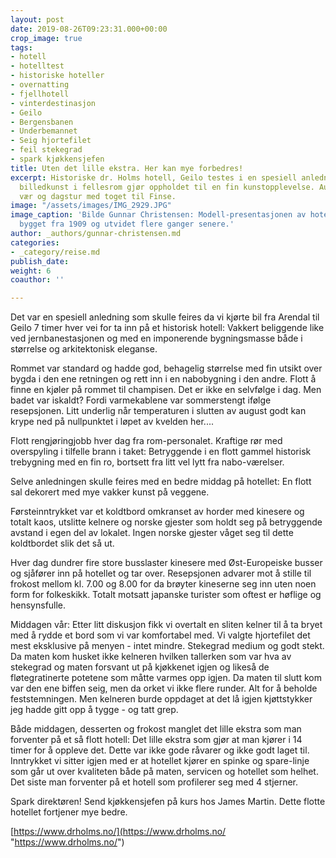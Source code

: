 ```yaml
---
layout: post
date: 2019-08-26T09:23:31.000+00:00
crop_image: true
tags:
- hotell
- hotelltest
- historiske hoteller
- overnatting
- fjellhotell
- vinterdestinasjon
- Geilo
- Bergensbanen
- Underbemannet
- Seig hjortefilet
- feil stekegrad
- spark kjøkkensjefen
title: Uten det lille ekstra. Her kan mye forbedres!
excerpt: Historiske dr. Holms hotell, Geilo testes i en spesiell anledning. Flott
  billedkunst i fellesrom gjør oppholdet til en fin kunstopplevelse. August med fint
  vær og dagstur med toget til Finse.
image: "/assets/images/IMG_2929.JPG"
image_caption: 'Bilde Gunnar Christensen: Modell-presentasjonen av hotellet. Det ble
  bygget fra 1909 og utvidet flere ganger senere.'
author: _authors/gunnar-christensen.md
categories:
- _category/reise.md
publish_date: 
weight: 6
coauthor: ''

---
```

Det var en spesiell anledning som skulle feires da vi kjørte bil fra Arendal til Geilo 7 timer hver vei for  ta inn på et historisk hotell: Vakkert beliggende like ved jernbanestasjonen og med en imponerende bygningsmasse både i størrelse og arkitektonisk eleganse.

Rommet var standard og hadde god, behagelig størrelse med fin utsikt over bygda i den ene retningen og rett inn i en nabobygning i den andre. Flott å finne en kjøler på rommet til champisen. Det er ikke en selvfølge i dag. Men badet var iskaldt? Fordi varmekablene var sommerstengt ifølge resepsjonen. Litt underlig når temperaturen i slutten av august godt kan krype ned på nullpunktet i løpet av kvelden her....

Flott rengjøringjobb hver dag fra rom-personalet. Kraftige rør med overspyling i tilfelle brann i taket: Betryggende i en flott gammel historisk trebygning med en fin ro, bortsett fra litt vel lytt fra nabo-værelser.

Selve anledningen skulle feires med en bedre middag på hotellet: En flott sal dekorert med mye vakker kunst på veggene.

Førsteinntrykket var et koldtbord omkranset av horder med kinesere og totalt kaos, utslitte kelnere og norske gjester som holdt seg på betryggende avstand i egen del av lokalet. Ingen norske gjester våget seg til dette koldtbordet slik det så ut.

Hver dag dundrer fire store busslaster kinesere med Øst-Europeiske busser og sjåfører inn på hotellet og tar over. Resepsjonen advarer mot å stille til frokost mellom kl. 7.00 og 8.00 for da brøyter kineserne seg inn uten noen form for folkeskikk. Totalt motsatt japanske turister som oftest er høflige og hensynsfulle.

Middagen vår: Etter litt diskusjon fikk vi overtalt en sliten kelner til å ta bryet med å rydde et bord som vi var komfortabel med. Vi valgte hjortefilet det mest eksklusive på menyen - intet mindre. Stekegrad medium og godt stekt. Da maten kom husket ikke kelneren hvilken tallerken som var hva av stekegrad og maten forsvant ut på kjøkkenet igjen og likeså de fløtegratinerte potetene som måtte varmes opp igjen. Da maten til slutt kom var den ene biffen seig, men da orket vi ikke flere runder. Alt for å beholde feststemningen. Men kelneren burde oppdaget at det lå igjen kjøttstykker jeg hadde gitt opp å tygge - og tatt grep.

Både middagen, desserten og frokost manglet det lille ekstra som man forventer på et så flott hotell: Det lille ekstra som gjør at man kjører i 14 timer for å oppleve det. Dette var ikke gode råvarer og ikke godt laget til. Inntrykket vi sitter igjen med er at hotellet kjører en spinke og spare-linje som går ut over kvaliteten både på maten, servicen og hotellet som helhet. Det siste man forventer på et hotell som profilerer seg med 4 stjerner.

Spark direktøren! Send kjøkkensjefen på kurs hos James Martin. Dette flotte hotellet fortjener mye bedre.

[https://www.drholms.no/](https://www.drholms.no/ "https://www.drholms.no/")